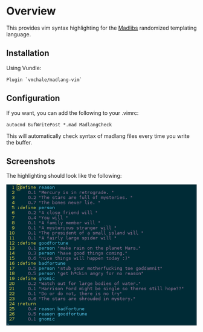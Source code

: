 # Overview

This provides vim syntax highlighting for the [Madlibs](http://github.com/vmchale/madlibs)
randomized templating language.

## Installation

Using Vundle:

```
Plugin `vmchale/madlang-vim`
```

## Configuration

If you want, you can add the following to your .vimrc:

```
autocmd BufWritePost *.mad MadlangCheck
```

This will automatically check syntax of madlang files every time you write the
buffer.

## Screenshots

The highlighting should look like the following:

![Syntax highlighting screenshot](https://raw.githubusercontent.com/vmchale/madlang-vim/master/vim-screenshot.png "Syntax highlighting screenshot")
